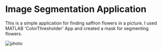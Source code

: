 # Image Segmentation Application

This is a simple application for finding saffron flowers in a picture. I used MATLAB 'ColorThresholder' App and created a mask for segmenting flowers.

![photo](hhttp://yekupload.ir/e31255d776cf4e6c/2.PNG)
